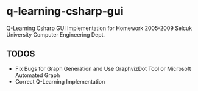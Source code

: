 # q-learning-csharp-gui
Q-Learning Csharp GUI Implementation for Homework 2005-2009 Selcuk University Computer Engineering Dept.

## TODOS
- Fix Bugs for Graph Generation and Use GraphvizDot Tool or Microsoft Automated Graph
- Correct Q-Learning Implementation
